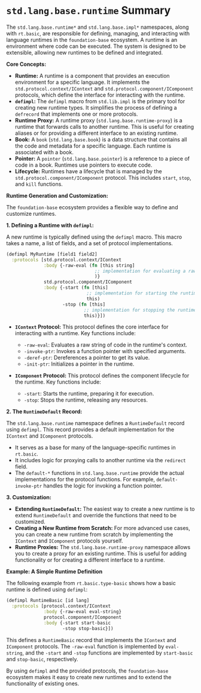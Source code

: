 # `std.lang.base.runtime` Summary

The `std.lang.base.runtime*` and `std.lang.base.impl*` namespaces, along with `rt.basic`, are responsible for defining, managing, and interacting with language runtimes in the `foundation-base` ecosystem. A runtime is an environment where code can be executed. The system is designed to be extensible, allowing new runtimes to be defined and integrated.

**Core Concepts:**

*   **Runtime:** A runtime is a component that provides an execution environment for a specific language. It implements the `std.protocol.context/IContext` and `std.protocol.component/IComponent` protocols, which define the interface for interacting with the runtime.
*   **`defimpl`:** The `defimpl` macro from `std.lib.impl` is the primary tool for creating new runtime types. It simplifies the process of defining a `defrecord` that implements one or more protocols.
*   **Runtime Proxy:** A runtime proxy (`std.lang.base.runtime-proxy`) is a runtime that forwards calls to another runtime. This is useful for creating aliases or for providing a different interface to an existing runtime.
*   **Book:** A `book` (`std.lang.base.book`) is a data structure that contains all the code and metadata for a specific language. Each runtime is associated with a book.
*   **Pointer:** A `pointer` (`std.lang.base.pointer`) is a reference to a piece of code in a book. Runtimes use pointers to execute code.
*   **Lifecycle:** Runtimes have a lifecycle that is managed by the `std.protocol.component/IComponent` protocol. This includes `start`, `stop`, and `kill` functions.

**Runtime Generation and Customization:**

The `foundation-base` ecosystem provides a flexible way to define and customize runtimes.

**1. Defining a Runtime with `defimpl`:**

A new runtime is typically defined using the `defimpl` macro. This macro takes a name, a list of fields, and a set of protocol implementations.

```clojure
(defimpl MyRuntime [field1 field2]
  :protocols [std.protocol.context/IContext
              :body {-raw-eval (fn [this string]
                                 ;; implementation for evaluating a raw string
                                 )}
              std.protocol.component/IComponent
              :body {-start (fn [this]
                              ;; implementation for starting the runtime
                              this)
                     -stop (fn [this]
                             ;; implementation for stopping the runtime
                             this)}])
```

*   **`IContext` Protocol:** This protocol defines the core interface for interacting with a runtime. Key functions include:
    *   `-raw-eval`: Evaluates a raw string of code in the runtime's context.
    *   `-invoke-ptr`: Invokes a function pointer with specified arguments.
    *   `-deref-ptr`: Dereferences a pointer to get its value.
    *   `-init-ptr`: Initializes a pointer in the runtime.

*   **`IComponent` Protocol:** This protocol defines the component lifecycle for the runtime. Key functions include:
    *   `-start`: Starts the runtime, preparing it for execution.
    *   `-stop`: Stops the runtime, releasing any resources.

**2. The `RuntimeDefault` Record:**

The `std.lang.base.runtime` namespace defines a `RuntimeDefault` record using `defimpl`. This record provides a default implementation for the `IContext` and `IComponent` protocols.

*   It serves as a base for many of the language-specific runtimes in `rt.basic`.
*   It includes logic for proxying calls to another runtime via the `redirect` field.
*   The `default-*` functions in `std.lang.base.runtime` provide the actual implementations for the protocol functions. For example, `default-invoke-ptr` handles the logic for invoking a function pointer.

**3. Customization:**

*   **Extending `RuntimeDefault`:** The easiest way to create a new runtime is to extend `RuntimeDefault` and override the functions that need to be customized.
*   **Creating a New Runtime from Scratch:** For more advanced use cases, you can create a new runtime from scratch by implementing the `IContext` and `IComponent` protocols yourself.
*   **Runtime Proxies:** The `std.lang.base.runtime-proxy` namespace allows you to create a proxy for an existing runtime. This is useful for adding functionality or for creating a different interface to a runtime.

**Example: A Simple Runtime Definition**

The following example from `rt.basic.type-basic` shows how a basic runtime is defined using `defimpl`:

```clojure
(defimpl RuntimeBasic [id lang]
  :protocols [protocol.context/IContext
              :body {-raw-eval eval-string}
              protocol.component/IComponent
              :body {-start start-basic
                     -stop stop-basic}])
```

This defines a `RuntimeBasic` record that implements the `IContext` and `IComponent` protocols. The `-raw-eval` function is implemented by `eval-string`, and the `-start` and `-stop` functions are implemented by `start-basic` and `stop-basic`, respectively.

By using `defimpl` and the provided protocols, the `foundation-base` ecosystem makes it easy to create new runtimes and to extend the functionality of existing ones.